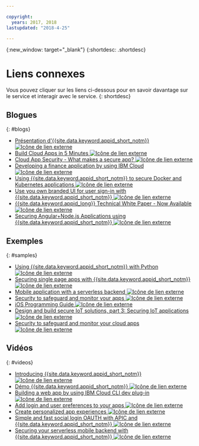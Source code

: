 ```yaml
---

copyright:
  years: 2017, 2018
lastupdated: "2018-4-25"

---
```


{:new_window: target="_blank"}
{:shortdesc: .shortdesc}


# Liens connexes

Vous pouvez cliquer sur les liens ci-dessous pour en savoir davantage sur le
service et interagir avec le service.
{: shortdesc}


## Blogues
{: #blogs}

* <a href="https://www.ibm.com/blogs/bluemix/2017/03/introducing-ibm-bluemix-app-id-authentication-profiles-service-app-developers/" target="_blank">Présentation
d'{{site.data.keyword.appid_short_notm}}
<img src="../../icons/launch-glyph.svg" alt="Icône de lien externe"></a>
* <a href="https://www.ibm.com/blogs/bluemix/2017/10/build-cloud-apps-5-minutes/" target="_blank">Build Cloud Apps in 5 Minutes <img src="../../icons/launch-glyph.svg" alt="Icône de lien externe"></a>
* <a href="https://www.ibm.com/blogs/bluemix/2017/08/cloud-app-security-makes-secure-app/" target="_blank">Cloud App Security - What makes a secure app? <img src="../../icons/launch-glyph.svg" alt="Icône de lien externe"></a>
* <a href="https://www.ibm.com/blogs/bluemix/2017/08/developing-finance-application-using-ibm-cloud/" target="_blank">Developing a finance application by using IBM Cloud <img src="../../icons/launch-glyph.svg" alt="Icône de lien externe"></a>
* <a href="https://www.ibm.com/blogs/bluemix/2018/02/using-app-id-secure-docker-kubernetes-applications/" target="_blank">Using {{site.data.keyword.appid_short_notm}} to secure Docker and Kubernetes applications <img src="../../icons/launch-glyph.svg" alt="Icône de lien externe"></a>
* <a href="https://www.ibm.com/blogs/bluemix/2018/01/use-branded-ui-user-sign-app-id/" target="_blank">Use you own branded UI for user sign-in with {{site.data.keyword.appid_short_notm}} <img src="../../icons/launch-glyph.svg" alt="Icône de lien externe"></a>
* <a href="https://www.ibm.com/blogs/bluemix/2018/04/ibm-cloud-app-id-technical-white-paper-now-available/" target="_blank">{{site.data.keyword.appid_long}} Technical White Paper - Now Available <img src="../../icons/launch-glyph.svg" alt="Icône de lien externe"></a>
* <a href="https://www.ibm.com/blogs/bluemix/2018/04/securing-angularnode-js-applications-using-app-id/" target="_blank">Securing Angular+Node.js Applications using {{site.data.keyword.appid_short_notm}} <img src="../../icons/launch-glyph.svg" alt="Icône de lien externe"></a>


## Exemples
{: #samples}

* <a href="https://github.com/mnsn/appid-python-flask-example" target="_blank">Using {{site.data.keyword.appid_short_notm}} with Python <img src="../../icons/launch-glyph.svg" alt="Icône de lien externe"></a>
* <a href="https://www.ibm.com/blogs/bluemix/2017/09/securing-single-page-apps-app-id-service/" target="_blank">Securing single page apps with {{site.data.keyword.appid_short_notm}} <img src="../../icons/launch-glyph.svg" alt="Icône de lien externe"></a>
* <a href="https://console.bluemix.net/docs/tutorials/serverless-mobile-backend.html#mobile-application-with-a-serverless-backend" target="_blank">Mobile application with a serverless backend <img src="../../icons/launch-glyph.svg" alt="Icône de lien externe"></a>
* <a href="https://www.ibm.com/cloud/garage/content/architecture/securityArchitecture/security-for-application" target="_blank">Security to safeguard and monitor your apps <img src="../../icons/launch-glyph.svg" alt="Icône de lien externe"></a>
* <a href="https://console.bluemix.net/docs/swift/index.html#overview" target="_blank">iOS Programming Guide <img src="../../icons/launch-glyph.svg" alt="Icône de lien externe"></a>
* <a href="https://www.ibm.com/developerworks/security/library/iot-trs-secure-iot-solutions3/index.html" target="_blank">Design and build secure IoT solutions, part 3: Securing IoT applications <img src="../../icons/launch-glyph.svg" alt="Icône de lien externe"></a>
* <a href="https://www.ibm.com/cloud/garage/architectures/securityArchitecture/security-for-application" target="_blank">Security to safeguard and monitor your cloud apps <img src="../../icons/launch-glyph.svg" alt="Icône de lien externe"></a>



## Vidéos
{: #videos}

* <a href="https://www.youtube.com/watch?v=cTn7l_J3tPg" target="_blank">Introducing {{site.data.keyword.appid_short_notm}} <img src="../../icons/launch-glyph.svg" alt="Icône de lien externe"></a>
* <a href="https://www.youtube.com/watch?v=HYomAFlNxqw" target="_blank">Démo {{site.data.keyword.appid_short_notm}} <img src="../../icons/launch-glyph.svg" alt="Icône de lien externe"></a>
* <a href="https://www.youtube.com/watch?v=JrnwFXclKcI" target="_blank">Building a web app by using IBM Cloud CLI dev plug-in <img src="../../icons/launch-glyph.svg" alt="Icône de lien externe"></a>
* <a href="https://www.youtube.com/watch?v=Glb412s4X3Q" target="_blank">Add login and user preferences to your apps <img src="../../icons/launch-glyph.svg" alt="Icône de lien externe"></a>
* <a href="https://www.youtube.com/watch?v=VVWw5AjYg48" target="_blank">Create personalized app experiences <img src="../../icons/launch-glyph.svg" alt="Icône de lien externe"></a>
* <a href="https://www.youtube.com/watch?v=Fa9YD2NGZiE" target="_blank">Simple and fast social login OAUTH with APIC and {{site.data.keyword.appid_short_notm}} <img src="../../icons/launch-glyph.svg" alt="Icône de lien externe"></a>
* <a href="https://youtu.be/aGcfqBGevxM" target="_blank">Securing your serverless mobile backend with {{site.data.keyword.appid_short_notm}} <img src="../../icons/launch-glyph.svg" alt="Icône de lien externe"></a>

